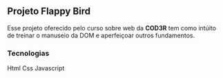  ## Projeto Flappy Bird

Esse projeto oferecido pelo curso sobre web da **COD3R** tem como intúito de treinar o
manuseio da DOM e aperfeiçoar outros fundamentos.

### Tecnologias
Html
Css
Javascript

